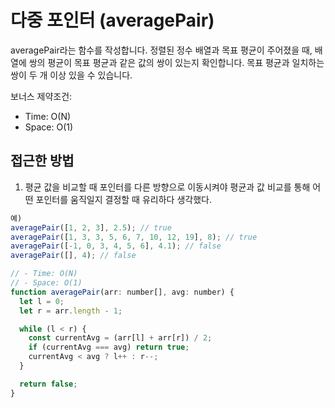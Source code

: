 # 다중 포인터 (averagePair)

averagePair라는 함수를 작성합니다. 정렬된 정수 배열과 목표 평균이 주어졌을 때, 배열에 쌍의 평균이 목표 평균과 같은 값의 쌍이 있는지 확인합니다. 목표 평균과 일치하는 쌍이 두 개 이상 있을 수 있습니다.

보너스 제약조건:

- Time: O(N)
- Space: O(1)

## 접근한 방법

1. 평균 값을 비교할 때 포인터를 다른 방향으로 이동시켜야 평균과 값 비교를 통해 어떤 포인터를 움직일지 결정할 때 유리하다 생각했다.

```javascript
예)
averagePair([1, 2, 3], 2.5); // true
averagePair([1, 3, 3, 5, 6, 7, 10, 12, 19], 8); // true
averagePair([-1, 0, 3, 4, 5, 6], 4.1); // false
averagePair([], 4); // false

// - Time: O(N)
// - Space: O(1)
function averagePair(arr: number[], avg: number) {
  let l = 0;
  let r = arr.length - 1;

  while (l < r) {
    const currentAvg = (arr[l] + arr[r]) / 2;
    if (currentAvg === avg) return true;
    currentAvg < avg ? l++ : r--;
  }

  return false;
}

```
